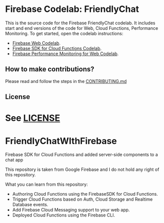 # Firebase Codelab: FriendlyChat

This is the source code for the Firebase FriendlyChat codelab. It includes start and end versions of the
code for Web, Cloud Functions, Performance Monitoring. To get started, open the codelab instructions:

 - [Firebase Web Codelab](https://codelabs.developers.google.com/codelabs/firebase-web/).
 - [Firebase SDK for Cloud Functions Codelab](https://codelabs.developers.google.com/codelabs/firebase-cloud-functions/).
 - [Firebase Performance Monitoring for Web Codelab](https://codelabs.developers.google.com/codelabs/firebase-perf-mon-web/).


## How to make contributions?
Please read and follow the steps in the [CONTRIBUTING.md](CONTRIBUTING.md)


## License
See [LICENSE](LICENSE)
=======
# FriendlyChatWIthFirebase
Firebase SDK for Cloud Functions and added server-side components to a chat app

This repository is taken from Google Firebase and I do not hold any right of this repository.

What you can learn from this repository:

* Authoring Cloud Functions using the FirebaseSDK for Cloud Functions.
* Trigger Cloud Functions based on Auth, Cloud Storage and Realtime Database events.
* Add Firebase Cloud Messaging support to your web app.
* Deployed Cloud Functions using the Firebase CLI.